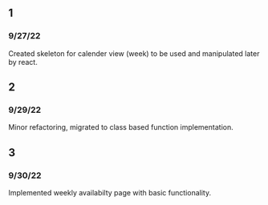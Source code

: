 ## 1
### 9/27/22
Created skeleton for calender view (week) to be used and manipulated later by react.

## 2
### 9/29/22
Minor refactoring, migrated to class based function implementation.

## 3
### 9/30/22
Implemented weekly availabilty page with basic functionality.




